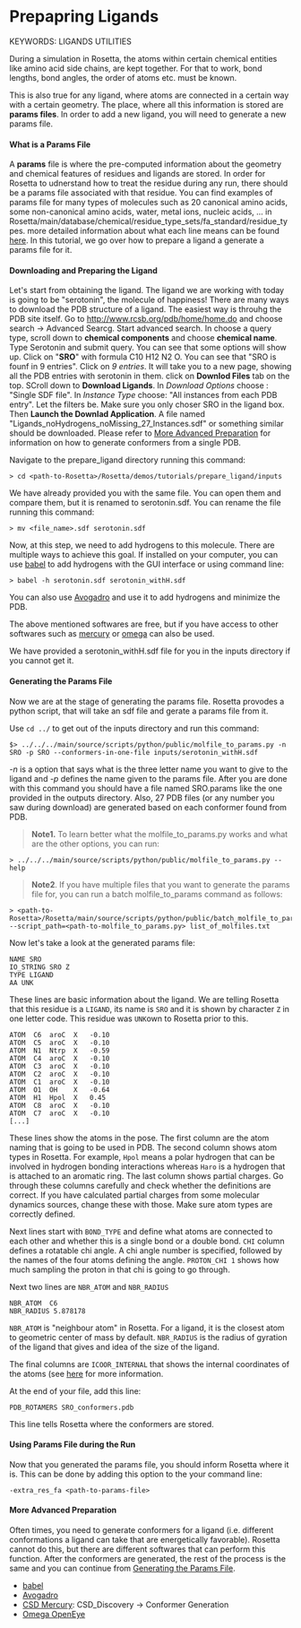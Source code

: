 # Prepapring Ligands

KEYWORDS: LIGANDS UTILITIES

During a simulation in Rosetta, the atoms within certain chemical entities like amino acid side chains, are kept together. For that to work, bond lengths, bond angles, the order of atoms etc. must be known. 

This is also true for any ligand, where atoms are connected in a certain way with a certain geometry. The place, where all this information is stored are **params files**. In order to add a new ligand, you will need to generate a new params file.

#### What is a Params File

A **params** file is where the pre-computed information about the geometry and chemical features of residues and ligands are stored. In order for Rosetta to udnerstand how to treat the residue during any run, there should be a params file associated with that residue. You can find examples of params file for many types of molecules such as 20 canonical amino acids, some non-canonical amino acids, water, metal ions, nucleic acids, ... in Rosetta/main/database/chemical/residue_type_sets/fa_standard/residue_types. more detailed information about what each line means can be found [here](https://www.rosettacommons.org/docs/latest/rosetta_basics/file_types/Residue-Params-file). In this tutorial, we go over how to prepare a ligand a generate a params file for it.

#### Downloading and Preparing the Ligand

Let's start from obtaining the ligand. The ligand we are working with today is going to be "serotonin", the molecule of happiness! There are many ways to download the PDB structure of a ligand. The easiest way is throuhg the PDB site itself. Go to http://www.rcsb.org/pdb/home/home.do and choose search -> Advanced Searcg. Start advanced search. In choose a query type, scroll down to **chemical components** and choose **chemical name**. Type Serotonin and submit query. You can see that some options will show up. Click on "__SRO__" with formula C10 H12 N2 O. You can see that "SRO is founf in 9 entries". Click on _9 entries_. It will take you to a new page, showing all the PDB entries with serotonin in them. click on __Downlod Files__ tab on the top. SCroll down to __Download Ligands__. In *Download Options* choose : "Single SDF file". In *Instance Type* choose: "All instances from each PDB entry". Let the filters be. Make sure you only choser SRO in the ligand box. Then **Launch the Downlad Application**. A file named "Ligands_noHydrogens_noMissing_27_Instances.sdf" or something similar should be downloaded. Please refer to [More Advanced Preparation](#More-Advanced-Preparation) for information on how to generate conformers from a single PDB.

Navigate to the prepare_ligand directory running this command:
```
> cd <path-to-Rosetta>/Rosetta/demos/tutorials/prepare_ligand/inputs
```
We have already provided you with the same file. You can open them and compare them, but it is renamed to serotonin.sdf. You can rename the file running this command:

```
> mv <file_name>.sdf serotonin.sdf
```

Now, at this step, we need to add hydrogens to this molecule. There are multiple ways to achieve this goal. If installed on your computer, you can use [babel](http://openbabel.org/wiki/Main_Page) to add hydrogens with the GUI interface or using command line:

```
> babel -h serotonin.sdf serotonin_withH.sdf
```

You can also use [Avogadro](http://avogadro.cc/wiki/Main_Page) and use it to add hydrogens and minimize the PDB.

The above mentioned softwares are free, but if you have access to other softwares such as [mercury](https://www.ccdc.cam.ac.uk/solutions/csd-system/components/mercury/) or [omega](http://www.eyesopen.com/omega) can also be used.

We have provided a serotonin_withH.sdf file for you in the inputs directory if you cannot get it. 

#### Generating the Params File
Now we are at the stage of generating the params file. Rosetta provodes a python script, that will take an sdf file and gerate a params file from it.

Use `cd ../` to get out of the inputs directory and run this command:

```
$> ../../../main/source/scripts/python/public/molfile_to_params.py -n SRO -p SRO --conformers-in-one-file inputs/serotonin_withH.sdf
```

*-n* is a option that says what is the three letter name you want to give to the ligand and *-p* defines the name given to the params file. After you are done with this command you should have a file named SRO.params like the one provided in the outputs directory. Also, 27 PDB files (or any number you saw during download) are generated based on each conformer found from PDB.

>**Note1.** To learn better what the molfile_to_params.py works and what are the other options, you can run:
```
> ../../../main/source/scripts/python/public/molfile_to_params.py --help
```

>**Note2**. If you have multiple files that you want to generate the params file for, you can run a batch molfile_to_params command as follows:

```
> <path-to-Rosetta>/Rosetta/main/source/scripts/python/public/batch_molfile_to_params.py --script_path=<path-to-molfile_to_params.py> list_of_molfiles.txt
```

Now let's take a look at the generated params file:

```
NAME SRO
IO_STRING SRO Z
TYPE LIGAND
AA UNK
```

These lines are basic information about the ligand. We are telling Rosetta that this residue is a `LIGAND`, its name is `SRO` and it is shown by character `Z` in one letter code. This residue was `UNK`own to Rosetta prior to this.

```
ATOM  C6  aroC  X   -0.10
ATOM  C5  aroC  X   -0.10
ATOM  N1  Ntrp  X   -0.59
ATOM  C4  aroC  X   -0.10
ATOM  C3  aroC  X   -0.10
ATOM  C2  aroC  X   -0.10
ATOM  C1  aroC  X   -0.10
ATOM  O1  OH    X   -0.64
ATOM  H1  Hpol  X   0.45
ATOM  C8  aroC  X   -0.10
ATOM  C7  aroC  X   -0.10
[...]
```
These lines show the atoms in the pose. The first column are the atom naming that is going to be used in PDB. The second column shows atom types in Rosetta. For example, `Hpol` means a polar hydrogen that can be involved in hydrogen bonding interactions whereas `Haro` is a hydrogen that is attached to an aromatic ring. The last column shows partial charges. Go through these columns carefully and check whether the definitions are correct. If you have calculated partial charges from some molecular dynamics sources, change these with those. Make sure atom types are correctly defined.

Next lines start with `BOND_TYPE` and define what atoms are connected to each other and whether this is a single bond or a double bond. `CHI` column defines a rotatable chi angle. A chi angle number is specified, followed by the names of the four atoms defining the angle. `PROTON_CHI 1` shows how much sampling the proton in that chi is going to go through.

Next two lines are `NBR_ATOM` and `NBR_RADIUS`

```
NBR_ATOM  C6
NBR_RADIUS 5.878178
```

`NBR_ATOM` is "neighbour atom" in Rosetta. For a ligand, it is the closest atom to geometric center of mass by default. `NBR_RADIUS` is the radius of gyration of the ligand that gives and idea of the size of the ligand.

The final columns are `ICOOR_INTERNAL` that shows the internal coordinates of the atoms (see [here](https://www.rosettacommons.org/docs/latest/rosetta_basics/file_types/Residue-Params-file) for more information.

At the end of your file, add this line:

```
PDB_ROTAMERS SRO_conformers.pdb
```
This line tells Rosetta where the conformers are stored.

#### Using Params File during the Run

Now that you generated the params file, you should inform Rosetta where it is. This can be done by adding this option to the your command line:

```
-extra_res_fa <path-to-params-file>
```

#### More Advanced Preparation
Often times, you need to generate conformers for a ligand (i.e. different conformations a ligand can take that are energetically favorable). Rosetta cannot do this, but there are different softwares that can perform this function. After the conformers are generated, the rest of the process is the same and you can continue from [Generating the Params File](#Generating-the-Params-File).

-   [babel](http://open-babel.readthedocs.io/en/latest/3DStructureGen/multipleconformers.html)
-   [Avogadro](http://manual.avogadro.cc/content/7-optimizing-geometry/2-conformers.html)
-   [CSD Mercury](https://www.ccdc.cam.ac.uk/solutions/csd-system/components/mercury/): CSD_Discovery -> Conformer Generation
-   [Omega OpenEye](https://docs.eyesopen.com/omega/usage.html)






